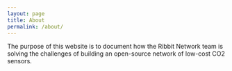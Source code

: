 ```yaml
---
layout: page
title: About
permalink: /about/
---
```


The purpose of this website is to document how the Ribbit Network team is
solving the challenges of building an open-source network of low-cost CO2
sensors.
